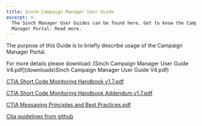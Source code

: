 ```yaml
---
title: Sinch Campaign Manager User Guide
excerpt: >-
  The Sinch Manager User Guides can be found here. Get to know the Campaing
  Manager Portal. Read more.
---
```

The purpose of this Guide is to briefly describe usage of the Campaign Manager Portal.

For more details please download: [Sinch Campaign Manager User Guide V4.pdf](downloads\Sinch Campaign Manager User Guide V4.pdf)

[CTIA Short Code Monitoring Handbook v1.7.pdf](https://www.sinch.com/wp-content/uploads/2019/10/CTIA-Short-Code-Monitoring-Handbook-v1.7.pdf)

[CTIA Short Code Monitoring Handbook Addendum v1.7.pdf](https://www.sinch.com/wp-content/uploads/2019/10/CTIA-Short-Code-Monitoring-Handbook-v1.7-Addendum.pdf)

[CTIA Messaging Principles and Best Practices.pdf](https://www.sinch.com/wp-content/uploads/2019/10/CTIA-Messaging-Principles-and-Best-Practices.pdf)

[Cita guidelines from github](https://github.com/sinch/docs/blob/master/docs/sms/CTIA-Messaging-Principles-and-Best-Practices.pdf)
